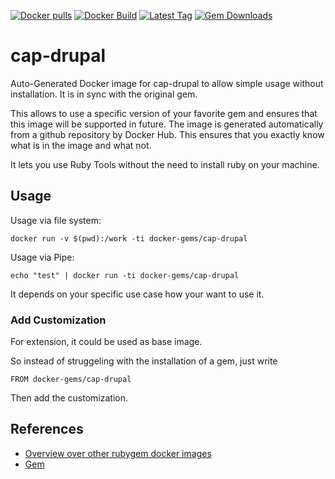 [![Docker pulls](https://img.shields.io/docker/pulls/rubygem/cap-drupal.svg)](https://hub.docker.com/r/rubygem/cap-drupal/)
[![Docker Build](https://img.shields.io/docker/automated/rubygem/cap-drupal.svg)](https://hub.docker.com/r/rubygem/cap-drupal/)
[![Latest Tag](https://img.shields.io/github/tag/docker-rubygem/cap-drupal.svg)](https://hub.docker.com/r/rubygem/cap-drupal/)
[![Gem Downloads](https://img.shields.io/gem/dt/cap-drupal.svg)](https://rubygems.org/gems/cap-drupal/)
# cap-drupal

Auto-Generated Docker image for cap-drupal to allow simple usage without installation.
It is in sync with the original gem.

This allows to use a specific version of your favorite gem and ensures that this image will be supported in future.
The image is generated automatically from a github repository by Docker Hub.
This ensures that you exactly know what is in the image and what not.

It lets you use Ruby Tools without the need to install ruby on your machine.

## Usage

Usage via file system:

`docker run -v $(pwd):/work -ti docker-gems/cap-drupal`

Usage via Pipe:

`echo "test" | docker run -ti docker-gems/cap-drupal`

It depends on your specific use case how your want to use it.

### Add Customization

For extension, it could be used as base image.

So instead of struggeling with the installation of a gem, just write

`FROM docker-gems/cap-drupal`

Then add the customization.

## References

 - [Overview over other rubygem docker images](https://github.com/thinkbot/docker-rubygem)
 - [Gem](https://rubygems.org/gems/cap-drupal/)
